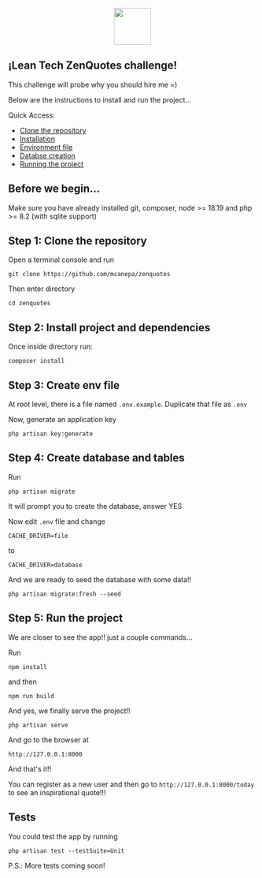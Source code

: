 <p align="center">
	<img src="https://assets-global.website-files.com/636a549426aa8438b3b45fa8/63a20e5d67b32963e1f483b0_Tech_Color.svg" alt="" height="75">
</p>


## ¡Lean Tech ZenQuotes challenge!

This challenge will probe why you should hire me =)

Below are the instructions to install and run the project...

Quick Access:

- [Clone the repository](#step-1)
- [Installation](#step-2)
- [Environment file](#step-3)
- [Databse creation](#step-4)
- [Running the project](#step-5)

## Before we begin...

Make sure you have already installed git, composer, node >= 18.19 and php >= 8.2 (with sqlite support)

## Step 1: Clone the repository

Open a terminal console and run

```
git clone https://github.com/mcanepa/zenquotes
```

Then enter directory

```
cd zenquotes
```

## Step 2: Install project and dependencies

Once inside directory run:

```
composer install
```

## Step 3: Create env file

At root level, there is a file named `.env.example`. Duplicate that file as ```.env```

Now, generate an application key

```
php artisan key:generate
```

## Step 4: Create database and tables

Run

```
php artisan migrate
```

It will prompt you to create the database, answer YES

Now edit `.env` file and change

```
CACHE_DRIVER=file
```

to

```
CACHE_DRIVER=database
```

And we are ready to seed the database with some data!!

```
php artisan migrate:fresh --seed
```

## Step 5: Run the project

We are closer to see the app!! just a couple commands...

Run

```
npm install
```

and then

```
npm run build
```

And yes, we finally serve the project!!

```
php artisan serve
```

And go to the browser at

```
http://127.0.0.1:8000
```

And that's it!!

You can register as a new user and then go to `http://127.0.0.1:8000/today` to see an inspirational quote!!!

## Tests

You could test the app by running

```
php artisan test --testSuite=Unit
```

P.S.: More tests coming soon!

